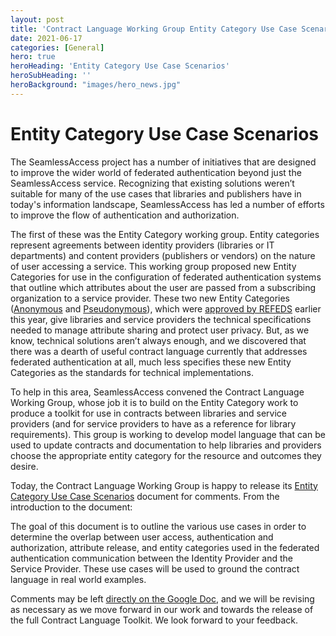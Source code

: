 ```yaml
---
layout: post
title: 'Contract Language Working Group Entity Category Use Case Scenarios'
date: 2021-06-17
categories: [General]
hero: true
heroHeading: 'Entity Category Use Case Scenarios'
heroSubHeading: ''
heroBackground: "images/hero_news.jpg"
---
```


# Entity Category Use Case Scenarios

The SeamlessAccess project has a number of initiatives that are designed to improve the wider world of federated authentication beyond just the SeamlessAccess service. Recognizing that existing solutions weren’t suitable for many of the use cases that libraries and publishers have in today's information landscape, SeamlessAccess has led a number of efforts to improve the flow of authentication and authorization.

The first of these was the Entity Category working group.  Entity categories represent agreements between identity providers (libraries or IT departments) and content providers (publishers or vendors) on the nature of user accessing a service. This working group proposed new Entity Categories for use in the configuration of federated authentication systems that outline which attributes about the user are passed from a subscribing organization to a service provider. These two new Entity Categories ([Anonymous](https://refeds.org/category/anonymous) and [Pseudonymous](https://refeds.org/category/pseudonymous)), which were [approved by REFEDS](https://refeds.org/a/2558) earlier this year, give libraries and service providers the technical specifications needed to manage attribute sharing and protect user privacy. But, as we know, technical solutions aren’t always enough, and we discovered that there was a dearth of useful contract language currently that addresses federated authentication at all, much less specifies these new Entity Categories as the standards for technical implementations.

To help in this area, SeamlessAccess convened the Contract Language Working Group, whose job it is to build on the Entity Category work to produce a toolkit for use in contracts between libraries and service providers (and for service providers to have as a reference for library requirements). This group is working to develop model language that can be used to update contracts and documentation to help libraries and providers choose the appropriate entity category for the resource and outcomes they desire.

Today, the Contract Language Working Group is happy to release its [Entity Category Use Case Scenarios](https://docs.google.com/document/d/1gLl5CBKhcMJoCxFfR1NURwYxkBZKkgrC_XZ9IO0f5Mo/edit?usp=sharing) document for comments. From the introduction to the document:

<div style="blockquote">The goal of this document is to outline the various use cases in order to determine the overlap between user access, authentication and authorization, attribute release, and entity categories used in the federated authentication communication between the Identity Provider and the Service Provider. These use cases will be used to ground the contract language in real world examples.</div>

Comments may be left [directly on the Google Doc](https://docs.google.com/document/d/1gLl5CBKhcMJoCxFfR1NURwYxkBZKkgrC_XZ9IO0f5Mo/edit?usp=sharing), and we will be revising as necessary as we move forward in our work and towards the release of the full Contract Language Toolkit. We look forward to your feedback.
